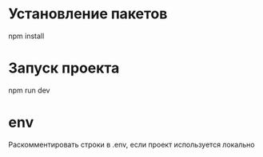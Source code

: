 # Установление пакетов
npm install  

# Запуск проекта
npm run dev

# env
Раскомментировать строки в .env, если проект используется локально